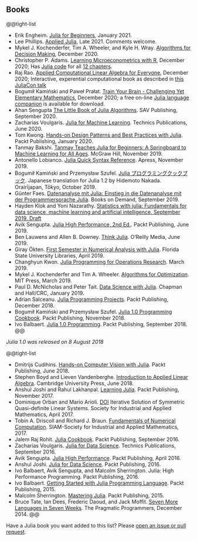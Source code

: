 ## Books

@@tight-list
* Erik Engheim. [Julia for Beginners](https://leanpub.com/julia-for-beginners), January 2021.
* Lee Phillips. [Applied Julia](https://lee-phillips.org/juliabook/), Late 2021. Comments welcome.
* Mykel J. Kochenderfer, Tim A. Wheeler, and Kyle H. Wray. [Algorithms for Decision Making](https://algorithmsbook.com/), December 2020.
* Christopher P. Adams. [Learning Microeconometrics with R](https://www.routledge.com/Learning-Microeconometrics-with-R/Adams/p/book/9780367255381), December 2020; Has [Julia code](https://sites.google.com/view/microeconometricswithr/home?authuser=0) for all [12 chapters](https://sites.google.com/view/microeconometricswithr/table-of-contents?authuser=0).
* Raj Rao. [Applied Computational Linear Algebra for Everyone](https://mynerva.io/compla), December 2020; Interactive, experential computational book as described in [this JuliaCon  talk](https://www.youtube.com/watch?v=R84L-BQcjHw)  
* Bogumił Kamiński and Paweł Prałat. [Train Your Brain - Challenging Yet Elementary Mathematics](https://www.ryerson.ca/train-your-brain/), December 2020; a free on-line [Julia language companion](https://math.ryerson.ca/~pralat/train-your-brain.pdf) is available for download.
* Ahan Sengupta [The Little Book of Julia Algorithms](https://www.amazon.com/Little-Book-Julia-Algorithms-programming/dp/1838173609/). SAV Publishing, September 2020.
* Zacharias Voulgaris. [Julia for Machine Learning](https://technicspub.com/julia/). Technics Publications, June 2020.
* Tom Kwong. [Hands-on Design Patterns and Best Practices with Julia](https://www.packtpub.com/application-development/hands-design-patterns-julia-10).  Packt Publishing, January 2020.
* Tanmay Bakshi. [Tanmay Teaches Julia for Beginners: A Springboard to Machine Learning for All Ages](https://www.mheducation.co.uk/tanmay-teaches-julia-for-beginners-a-springboard-to-machine-learning-for-all-ages-9781260456639-emea). McGraw Hill, November 2019.
* Antonello Lobianco. [Julia Quick Syntax Reference](https://www.apress.com/gp/book/9781484251898). Apress, November 2019.
* Bogumił Kamiński and Przemysław Szufel. [Julia プログラミングクックブック](https://www.oreilly.co.jp/books/9784873118895/). Japanese translation for Julia 1.2 by Hidemoto Nakada. Orairījapan, Tōkyo, October 2019.
* Günter Faes. [Datenanalyse mit Julia: Einstieg in die Datenanalyse mit der Programmiersprache Julia](https://www.amazon.de/Datenanalyse-mit-Julia-Einstieg-Programmiersprache/dp/3749485089/ref=sr_1_3?__mk_de_DE=%C3%85M%C3%85%C5%BD%C3%95%C3%91&keywords=Datenanalyse+mit+Julia&qid=1582912563&sr=8-3). Books on Demand, September 2019.
* Hayden Klok and Yoni Nazarathy. [Statistics with julia: Fundamentals for data science, machine learning and artificial intelligence. September 2019. Draft](https://github.com/h-Klok/StatsWithJuliaBook)
* Avik Sengupta. [Julia High Performance, 2nd Ed.](https://www.packtpub.com/product/julia-high-performance-second-edition/9781788298117). Packt Publishing, June  2019.
* Ben Lauwens and Allen B. Downey. [Think Julia](https://www.oreilly.com/library/view/think-julia/9781492045021/). O&rsquo;Reilly Media, June 2019.
* Giray Ökten. [First Semester in Numerical Analysis with Julia](https://purl.flvc.org/fsu/fd/FSU_libsubv1_scholarship_submission_1556028278_15938059). Florida State University Libraries, April 2019.
* Changhyun Kwon. [Julia Programming for Operations Research](https://www.chkwon.net/julia/). March 2019.
* Mykel J. Kochenderfer and Tim A. Wheeler. [Algorithms for Optimization](https://mitpress.mit.edu/books/algorithms-optimization). MIT Press, March 2019.
* Paul D. McNicholas and Peter Tait. [Data Science with Julia](https://www.crcpress.com/Data-Science-with-Julia/McNicholas-Tait/p/book/9781138499980). Chapman and Hall/CRC, January 2019.
* Adrian Salceanu. [Julia Programming Projects](https://www.packtpub.com/big-data-and-business-intelligence/julia-programming-projects). Packt Publishing, December 2018.
* Bogumił Kamiński and Przemysław Szufel. [Julia 1.0 Programming Cookbook](https://www.packtpub.com/application-development/julia-10-programming-cookbook). Packt Publishing, November 2018.
* Ivo Balbaert. [Julia 1.0 Programming](https://www.packtpub.com/application-development/julia-10-programming-second-edition). Packt Publishing, September 2018.
@@

_Julia 1.0 was released on 8 August 2018_

@@tight-list
* Dmitrijs Cudihins. [Hands-on Computer Vision with Julia](https://www.packtpub.com/application-development/hands-computer-vision-julia). Packt Publishing, June 2018.
* Stephen Boyd and Lieven Vandenberghe. [Introduction to Applied Linear Algebra](https://web.stanford.edu/~boyd/vmls/). Cambridge University Press, June 2018.
* Anshul Joshi and Rahul Lakhanpal. [Learning Julia](https://www.packtpub.com/application-development/learning-julia). Packt Publishing, November 2017.
* Dominique Orban and Mario Arioli. [DOI](https://dx.doi.org/10.1137/1.9781611974737) Iterative Solution of Symmetric Quasi-definite Linear Systems. Society for Industrial and Applied Mathematics, April 2017.
* Tobin A. Driscoll and Richard J. Braun. [Fundamentals of Numerical Computation](https://my.siam.org/Store/Product/viewproduct/?ProductId=29215528). SIAM-Society for Industrial and Applied Mathematics, 2017.
* Jalem Raj Rohit. [Julia Cookbook](https://www.packtpub.com/application-development/julia-cookbook). Packt Publishing, September 2016.
* Zacharias Voulgaris. [Julia for Data Science](https://technicspub.com/julia-for-data-science/). Technics Publications, September 2016.
* Avik Sengupta. [Julia High Performance](https://www.packtpub.com/application-development/julia-high-performance). Packt Publishing, April 2016.
* Anshul Joshi. [Julia for Data Science](https://www.packtpub.com/big-data-and-business-intelligence/julia-data-science). Packt Publishing, 2016.
* Ivo Balbaert, Avik Sengupta, and Malcolm Sherrington. Julia: High Performance Programming. Packt Publishing, 2016.
* Ivo Balbaert. [Getting Started with Julia Programming Language](https://www.packtpub.com/application-development/getting-started-julia). Packt Publishing, 2015.
* Malcolm Sherrington. [Mastering Julia](https://www.packtpub.com/application-development/mastering-julia). Packt Publishing, 2015.
* Bruce Tate, Ian Dees, Frederic Daoud, and Jack Moffit. [Seven More Languages in Seven Weeks](https://pragprog.com/book/7lang/seven-more-languages-in-seven-weeks). The Pragmatic Programmers, December 2014.
@@

Have a Julia book you want added to this list? Please [open an issue or pull request](https://github.com/JuliaLang/www.julialang.org/issues).
